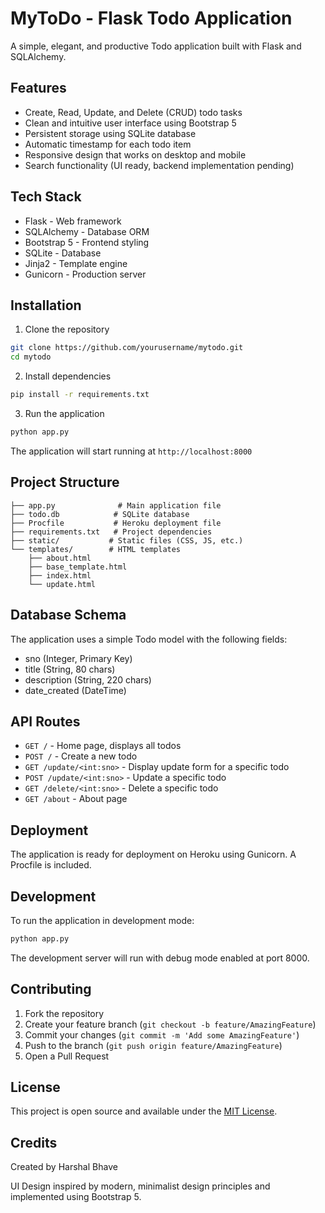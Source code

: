 # MyToDo - Flask Todo Application

A simple, elegant, and productive Todo application built with Flask and SQLAlchemy.

## Features

- Create, Read, Update, and Delete (CRUD) todo tasks
- Clean and intuitive user interface using Bootstrap 5
- Persistent storage using SQLite database
- Automatic timestamp for each todo item
- Responsive design that works on desktop and mobile
- Search functionality (UI ready, backend implementation pending)

## Tech Stack

- Flask - Web framework
- SQLAlchemy - Database ORM
- Bootstrap 5 - Frontend styling
- SQLite - Database
- Jinja2 - Template engine
- Gunicorn - Production server

## Installation

1. Clone the repository
```bash
git clone https://github.com/yourusername/mytodo.git
cd mytodo
```

2. Install dependencies
```bash
pip install -r requirements.txt
```

3. Run the application
```bash
python app.py
```

The application will start running at `http://localhost:8000`

## Project Structure

```
├── app.py              # Main application file
├── todo.db            # SQLite database
├── Procfile           # Heroku deployment file
├── requirements.txt   # Project dependencies
├── static/           # Static files (CSS, JS, etc.)
└── templates/        # HTML templates
    ├── about.html
    ├── base_template.html
    ├── index.html
    └── update.html
```

## Database Schema

The application uses a simple Todo model with the following fields:
- sno (Integer, Primary Key)
- title (String, 80 chars)
- description (String, 220 chars)
- date_created (DateTime)

## API Routes

- `GET /` - Home page, displays all todos
- `POST /` - Create a new todo
- `GET /update/<int:sno>` - Display update form for a specific todo
- `POST /update/<int:sno>` - Update a specific todo
- `GET /delete/<int:sno>` - Delete a specific todo
- `GET /about` - About page

## Deployment

The application is ready for deployment on Heroku using Gunicorn. A Procfile is included.

## Development

To run the application in development mode:

```bash
python app.py
```

The development server will run with debug mode enabled at port 8000.

## Contributing

1. Fork the repository
2. Create your feature branch (`git checkout -b feature/AmazingFeature`)
3. Commit your changes (`git commit -m 'Add some AmazingFeature'`)
4. Push to the branch (`git push origin feature/AmazingFeature`)
5. Open a Pull Request

## License

This project is open source and available under the [MIT License](LICENSE).

## Credits

Created by Harshal Bhave 

UI Design inspired by modern, minimalist design principles and implemented using Bootstrap 5.

